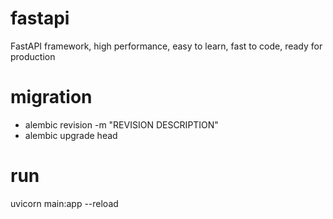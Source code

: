 # fastapi
FastAPI framework, high performance, easy to learn, fast to code, ready for production

# migration
- alembic revision -m "REVISION DESCRIPTION"
- alembic upgrade head

# run
uvicorn main:app --reload